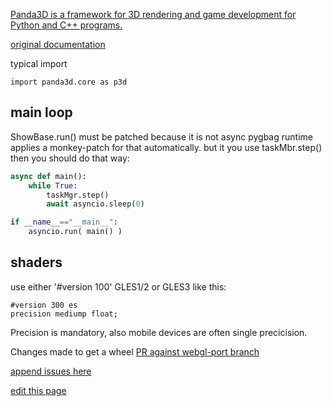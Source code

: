 [Panda3D is a framework for 3D rendering and game development for Python and C++ programs.](https://pypi.org/project/Panda3D/)

[original documentation](https://docs.panda3d.org/1.10/python/index)

typical import

```
import panda3d.core as p3d
```

## main loop

ShowBase.run() must be patched because it is not async 
pygbag runtime applies a monkey-patch for that automatically.
but it you use taskMbr.step() then you should do that way:
```py
async def main():
    while True:
        taskMgr.step()
        await asyncio.sleep(0)

if __name__=="__main__":
    asyncio.run( main() )
```

## shaders
use either '#version 100' GLES1/2 or GLES3 like this:
```
#version 300 es
precision mediump float;
```

Precision is mandatory, also mobile devices are often single precicision.






Changes made to get a wheel [PR against webgl-port branch](https://github.com/pmp-p/panda3d/pull/4)


[append issues here](https://github.com/pygame-web/pkg-porting-wasm/issues/6)



[edit this page](https://github.com/pygame-web/pygame-web.github.io/edit/main/wiki/pkg/panda3d/README.md)
